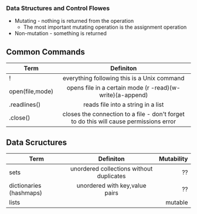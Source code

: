   ### Data Structures and Control Flowes
  
  
  * Mutating - nothing is returned from the operation 
    * The most important mutating operation is the assignment operation
  * Non-mutation - something is returned
  
  ## Common Commands
  | Term       | Definiton        |
  | ------------- |:-------------:|
  |!| everything following this is a Unix command|
  |open(file,mode)|opens file in a certain mode (r -read)(w-write)(a-append)|
  |.readlines()|reads file into a string in a list|
  |.close()|closes the connection to a file - don't forget to do this will cause  permissions error|
  
  
  ## Data Scructures
  
  | Term       | Definiton        | Mutability|
  | ------------- |:-------------:|-------------:|
  |sets|unordered collections without duplicates|??
  |dictionaries (hashmaps)|unordered with key,value pairs|??
  |lists||mutable

